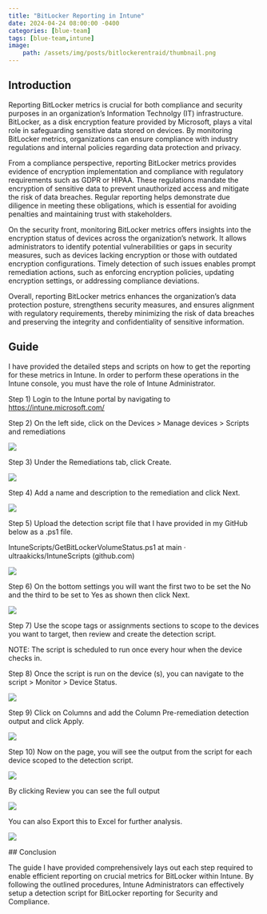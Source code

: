 ```yaml
---
title: "BitLocker Reporting in Intune"
date: 2024-04-24 08:00:00 -0400
categories: [blue-team]
tags: [blue-team,intune]
image:
    path: /assets/img/posts/bitlockerentraid/thumbnail.png
--- 
```


## Introduction

Reporting BitLocker metrics is crucial for both compliance and security purposes in an organization’s Information Technolgy (IT) infrastructure. BitLocker, as a disk encryption feature provided by Microsoft, plays a vital role in safeguarding sensitive data stored on devices. By monitoring BitLocker metrics, organizations can ensure compliance with industry regulations and internal policies regarding data protection and privacy.

From a compliance perspective, reporting BitLocker metrics provides evidence of encryption implementation and compliance with regulatory requirements such as GDPR or HIPAA. These regulations mandate the encryption of sensitive data to prevent unauthorized access and mitigate the risk of data breaches. Regular reporting helps demonstrate due diligence in meeting these obligations, which is essential for avoiding penalties and maintaining trust with stakeholders.

On the security front, monitoring BitLocker metrics offers insights into the encryption status of devices across the organization’s network. It allows administrators to identify potential vulnerabilities or gaps in security measures, such as devices lacking encryption or those with outdated encryption configurations. Timely detection of such issues enables prompt remediation actions, such as enforcing encryption policies, updating encryption settings, or addressing compliance deviations.

Overall, reporting BitLocker metrics enhances the organization’s data protection posture, strengthens security measures, and ensures alignment with regulatory requirements, thereby minimizing the risk of data breaches and preserving the integrity and confidentiality of sensitive information.

## Guide

I have provided the detailed steps and scripts on how to get the reporting for these metrics in Intune. In order to perform these operations in the Intune console, you must have the role of Intune Administrator.

Step 1) Login to the Intune portal by navigating to https://intune.microsoft.com/

Step 2) On the left side, click on the Devices > Manage devices > Scripts and remediations

<p class="body"><img style="display:block" src="./assets/img/posts/bitlockerentraid/image01.png"></p>

Step 3) Under the Remediations tab, click Create.

<p style="display:block"><img style="display:block" src="./assets/img/posts/bitlockerentraid/image02.png"></p>

Step 4) Add a name and description to the remediation and click Next.

<p style="display:block"><img style="display:block" src="./assets/img/posts/bitlockerentraid/image03.png"></p>

Step 5) Upload the detection script file that I have provided in my GitHub below as a .ps1 file.

IntuneScripts/GetBitLockerVolumeStatus.ps1 at main · ultraakicks/IntuneScripts (github.com)

<p style="display:block"><img style="display:block" src="./assets/img/posts/bitlockerentraid/image04.png"></p>


Step 6) On the bottom settings you will want the first two to be set the No and the third to be set to Yes as shown then click Next.

<p style="display:block"><img style="display:block" src="./assets/img/posts/bitlockerentraid/image05.png"></p>

Step 7) Use the scope tags or assignments sections to scope to the devices you want to target, then review and create the detection script.

NOTE: The script is scheduled to run once every hour when the device checks in.

Step 8) Once the script is run on the device (s), you can navigate to the script > Monitor > Device Status.

<p style="display:block"><img style="display:block" src="./assets/img/posts/bitlockerentraid/image06.png"></p>

Step 9) Click on Columns and add the Column Pre-remediation detection output and click Apply.

<p style="display:block"><img style="display:block" src="./assets/img/posts/bitlockerentraid/image07.png"></p>

Step 10) Now on the page, you will see the output from the script for each device scoped to the detection script.

<p style="display:block"><img style="display:block" src="./assets/img/posts/bitlockerentraid/image08.png"></p>

By clicking Review you can see the full output

<p style="display:block"><img style="display:block" src="./assets/img/posts/bitlockerentraid/image09.png"></p>

You can also Export this to Excel for further analysis.

<p style="display:block"><img style="display:block" src="./assets/img/posts/bitlockerentraid/image10.png"></p>
## Conclusion

The guide I have provided comprehensively lays out each step required to enable efficient reporting on crucial metrics for BitLocker within Intune. By following the outlined procedures, Intune Administrators can effectively setup a detection script for BitLocker reporting for Security and Compliance.